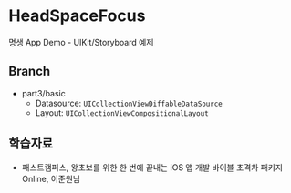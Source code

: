 # HeadSpaceFocus
명생 App Demo - UIKit/Storyboard 예제

## Branch
* part3/basic
  * Datasource: `UICollectionViewDiffableDataSource`
  * Layout: `UICollectionViewCompositionalLayout`



## 학습자료
* 패스트캠퍼스, 왕초보를 위한 한 번에 끝내는 iOS 앱 개발 바이블 초격차 패키지 Online, 이준원님
